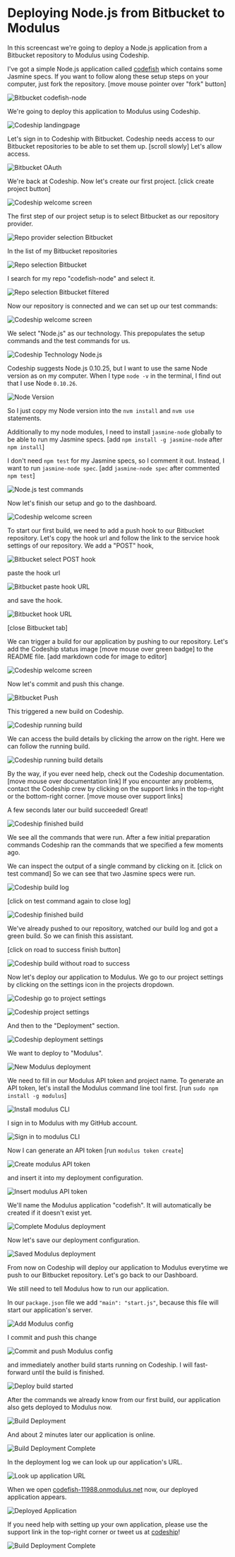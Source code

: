 













Deploying Node.js from Bitbucket to Modulus
======================

In this screencast we're going to deploy a Node.js application from a Bitbucket repository to Modulus using Codeship.





I've got a simple Node.js application called [codefish][codefish-repo] which contains some Jasmine specs. If you want to follow along these setup steps on your computer, just fork the repository. [move mouse pointer over "fork" button]

![Bitbucket codefish-node][screenshot-repository]





We're going to deploy this application to Modulus using Codeship.

![Codeship landingpage][screenshot-codefish-landingpage]

Let's sign in to Codeship with Bitbucket. Codeship needs access to our Bitbucket repositories to be able to set them up. [scroll slowly] Let's allow access.

![Bitbucket OAuth][screenshot-oauth]

We're back at Codeship. Now let's create our first project. [click create project button]

![Codeship welcome screen][screenshot-codeship-welcome]





The first step of our project setup is to select Bitbucket as our repository provider.

![Repo provider selection Bitbucket][screenshot-repo-provider-selection]

In the list of my Bitbucket repositories

![Repo selection Bitbucket][screenshot-repo-selection]

I search for my repo "codefish-node" and select it.

![Repo selection Bitbucket filtered][screenshot-repo-selection-filtered]

Now our repository is connected and we can set up our test commands:

![Codeship welcome screen][screenshot-codeship-technology]

We select "Node.js" as our technology. This prepopulates the setup commands and the test commands for us.

![Codeship Technology Node.js][screenshot-codeship-technology-selected]





Codeship suggests Node.js 0.10.25, but I want to use the same Node version as on my computer. When I type `node -v` in the terminal, I find out that I use Node `0.10.26`.

![Node Version][screenshot-technology-version]

So I just copy my Node version into the `nvm install` and `nvm use` statements.

Additionally to my node modules, I need to install `jasmine-node` globally to be able to run my Jasmine specs. [add `npm install -g jasmine-node` after `npm install`]

I don't need `npm test` for my Jasmine specs, so I comment it out. Instead, I want to run `jasmine-node spec`. [add `jasmine-node spec` after commented `npm test`]

![Node.js test commands][screenshot-test-commands]





Now let's finish our setup and go to the dashboard.

![Codeship welcome screen][screenshot-codeship-dasboard]





To start our first build, we need to add a push hook to our Bitbucket repository. Let's copy the hook url and follow the link to the service hook settings of our repository. We add a "POST" hook,

![Bitbucket select POST hook][screenshot-select-post-hook]

paste the hook url

![Bitbucket paste hook URL][screenshot-paste-hook-url]

and save the hook.

![Bitbucket hook URL][screenshot-hook-added]

[close Bitbucket tab]





We can trigger a build for our application by pushing to our repository. Let's add the Codeship status image [move mouse over green badge] to the README file.
[add markdown code for image to editor]

![Codeship welcome screen][screenshot-codeship-image]

Now let's commit and push this change.

![Bitbucket Push][screenshot-codeship-push]

This triggered a new build on Codeship.

![Codeship running build][screenshot-first-build-running]

We can access the build details by clicking the arrow on the right. Here we can follow the running build.

![Codeship running build details][screenshot-first-build-running-details]

By the way, if you ever need help, check out the Codeship documentation. [move mouse over documentation link] If you encounter any problems, contact the Codeship crew by clicking on the support links in the top-right or the bottom-right corner. [move mouse over support links]

A few seconds later our build succeeded! Great!

![Codeship finished build][screenshot-first-build-finished]

We see all the commands that were run. After a few initial preparation commands Codeship ran the commands that we specified a few moments ago.





We can inspect the output of a single command by clicking on it.
[click on test command]
So we can see that two Jasmine specs were run.

![Codeship build log][screenshot-build-log]

[click on test command again to close log]

![Codeship finished build][screenshot-first-build-finished]





We've already pushed to our repository, watched our build log and got a green build. So we can finish this assistant.

[click on road to success finish button]

![Codeship build without road to success][screenshot-build-without-road-to-success]





Now let's deploy our application to Modulus. We go to our project settings by clicking on the settings icon in the projects dropdown.

![Codeship go to project settings][screenshot-go-to-project-settings]

![Codeship project settings][screenshot-project-settings]

And then to the "Deployment" section.

![Codeship deployment settings][screenshot-deployment-settings]

We want to deploy to "Modulus".

![New Modulus deployment][screenshot-new-deployment]





We need to fill in our Modulus API token and project name. To generate an API
token, let's install the Modulus command line tool first.
[run `sudo npm install -g modulus`]

![Install modulus CLI][screenshot-install-tool]

I sign in to Modulus with my GitHub account.

![Sign in to modulus CLI][screenshot-sign-in-to-deployment]

Now I can generate an API token [run `modulus token create`]

![Create modulus API token][screenshot-create-api-token]

and insert it into my deployment configuration.

![Insert modulus API token][screenshot-insert-api-token]

We'll name the Modulus application "codefish". It will automatically be created
if it doesn't exist yet.





![Complete Modulus deployment][screenshot-complete-deployment]

Now let's save our deployment configuration.

![Saved Modulus deployment][screenshot-saved-deployment]

From now on Codeship will deploy our application to Modulus everytime we push to our Bitbucket repository.
Let's go back to our Dashboard.





We still need to tell Modulus how to run our application.

In our `package.json` file we add `"main": "start.js"`, because this file will
start our application's server.

![Add Modulus config][screenshot-add-deployment-config]

I commit and push this change

![Commit and push Modulus config][screenshot-commit-and-push-deployment-config]





and immediately another build starts running on Codeship. I will fast-forward until the build is finished.

![Deploy build started][screenshot-deploy-build-started]

After the commands we already know from our first build, our application also gets deployed to Modulus now.

![Build Deployment][screenshot-build-deployment]

And about 2 minutes later our application is online.

![Build Deployment Complete][screenshot-build-deployment-complete]





In the deployment log we can look up our application's URL.

![Look up application URL][screenshot-look-up-url]





When we open [codefish-11988.onmodulus.net][codefish-live] now, our deployed application appears.

![Deployed Application][screenshot-deployed-application]

If you need help with setting up your own application, please use the support link in the top-right corner or tweet us at [codeship][codeship-twitter]!

![Build Deployment Complete][screenshot-build-deployment-complete]



 [codeship]: https://www.codeship.io/
 [codeship-twitter]: http://www.twitter.com/codeship
 
 [codefish-repo]: https://bitbucket.org/codeship-tutorials/codefish-node
 
 
 [codefish-live]: http://codefish-11988.onmodulus.net
 
 [screenshot-repository]: ../screenshots/bitbucket/codefish-node/repository.png
 [screenshot-codefish-landingpage]: ../screenshots/codeship-landingpage.png
 [screenshot-oauth]: ../screenshots/bitbucket/oauth.png
 [screenshot-codeship-welcome]: ../screenshots/codeship-welcome.png
 [screenshot-repo-provider-selection]: ../screenshots/bitbucket/repo-provider-selection.png
 [screenshot-repo-selection]: ../screenshots/repo-selection.png
 [screenshot-repo-selection-filtered]: ../screenshots/node/codefish-node-selection-filtered.png
 [screenshot-codeship-technology]: ../screenshots/codeship-technology.png
 [screenshot-codeship-technology-selected]: ../screenshots/node/codeship-technology.png
 [screenshot-technology-version]: ../screenshots/node/technology-version.png
 [screenshot-test-commands]: ../screenshots/node/test-commands.png
 [screenshot-codeship-dasboard]: ../screenshots/bitbucket/codefish-node/codeship-dashboard.png
 [screenshot-codeship-image]: ../screenshots/node/codeship-image.png
 [screenshot-codeship-push]: ../screenshots/bitbucket/codefish-node/push.png
 [screenshot-first-build-running]: ../screenshots/node/first-build-running.png
 [screenshot-first-build-running-details]: ../screenshots/bitbucket/codefish-node/first-build-running-details.png
 [screenshot-first-build-finished]: ../screenshots/bitbucket/codefish-node/first-build-finished.png
 [screenshot-build-log]: ../screenshots/bitbucket/codefish-node/build-log.png
 [screenshot-build-without-road-to-success]: ../screenshots/bitbucket/codefish-node/build-without-road-to-success.png
 [screenshot-go-to-project-settings]: ../screenshots/bitbucket/codefish-node/go-to-project-settings.png
 [screenshot-project-settings]: ../screenshots/node/project-settings.png
 [screenshot-deployment-settings]: ../screenshots/node/deployment-settings.png
 [screenshot-new-deployment]: ../screenshots/node/modulus/new-deployment.png
 [screenshot-heroku-apps]: ../screenshots/modulus/heroku-apps.png
 [screenshot-create-heroku-app]: ../screenshots/modulus/create-heroku-app.png
 [screenshot-heroku-app-created]: ../screenshots/modulus/heroku-app-created.png
 [screenshot-heroku-deployment-name]: ../screenshots/node/modulus/heroku-deployment-name.png
 [screenshot-show-api-key]: ../screenshots/modulus/show-api-key.png
 [screenshot-complete-deployment]: ../screenshots/node/modulus/complete-deployment.png
 [screenshot-saved-deployment]: ../screenshots/node/modulus/saved-deployment.png
 [screenshot-added-paragraph]: ../screenshots/node/added-paragraph.png
 [screenshot-commit-and-push-paragraph]: ../screenshots/bitbucket/node/commit-and-push-paragraph.png
 [screenshot-deploy-build-started]: ../screenshots/node/modulus/deploy-build-started.png
 [screenshot-build-deployment]: ../screenshots/node/modulus/build-deployment.png
 [screenshot-build-deployment-complete]: ../screenshots/node/modulus/build-deployment-complete.png
 [screenshot-deployed-application]: ../screenshots/node/modulus/deployed-application.png
 [screenshot-select-post-hook]: ../screenshots/bitbucket/codefish-node/select-post-hook.png
 [screenshot-paste-hook-url]: ../screenshots/bitbucket/codefish-node/paste-hook-url.png
 [screenshot-hook-added]: ../screenshots/bitbucket/codefish-node/hook-added.png
 [screenshot-deployment-username]: ../screenshots/node/modulus/username.png
 [screenshot-create-deployment-token]: ../screenshots/node/modulus/create-token.png
 [screenshot-add-deployment-config]: ../screenshots/modulus/add-config.png
 [screenshot-commit-and-push-deployment-config]: ../screenshots/bitbucket/codefish-node/modulus/commit-and-push-deployment-config.png
 [screenshot-dotcloud-api-key]: ../screenshots/modulus/api-key.png
 [screenshot-dotcloud-deployment-api-key]: ../screenshots/node/modulus/deployment-api-key.png
 [screenshot-dotcloud-yml]: ../screenshots/node/modulus/dotcloud-yml.png
 [screenshot-dotcloud-wsgi-py]: ../screenshots/node/modulus/wsgi-py.png
 [screenshot-deployment-documentation-page]: ../screenshots/node/modulus/documentation-page.png
 [screenshot-empty-deployment]: ../screenshots/node/modulus/empty-deployment.png
 [screenshot-deployment-home-page]: ../screenshots/modulus/home-page.png
 [screenshot-new-deployment-app]: ../screenshots/node/modulus/new-deployment-app.png
 [screenshot-deployment-oauth]: ../screenshots/modulus/oauth.png
 [screenshot-app-yml]: ../screenshots/node/modulus/app-yml.png
 [screenshot-install-tool]: ../screenshots/modulus/install-tool.png
 [screenshot-sign-in-to-deployment]: ../screenshots/modulus/sign-in-to-deployment.png
 [screenshot-create-api-token]: ../screenshots/modulus/create-api-token.png
 [screenshot-insert-api-token]: ../screenshots/modulus/insert-api-token.png
 [screenshot-look-up-url]: ../screenshots/modulus/look-up-url.png

